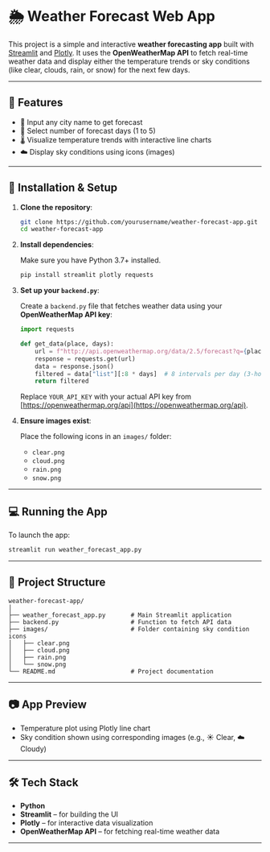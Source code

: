 # 🌦️ Weather Forecast Web App

This project is a simple and interactive **weather forecasting app** built with [Streamlit](https://streamlit.io/) and [Plotly](https://plotly.com/python/). It uses the **OpenWeatherMap API** to fetch real-time weather data and display either the temperature trends or sky conditions (like clear, clouds, rain, or snow) for the next few days.

---

## 📌 Features

- 📍 Input any city name to get forecast
- 📅 Select number of forecast days (1 to 5)
- 🌡️ Visualize temperature trends with interactive line charts
- ☁️ Display sky conditions using icons (images)

---

## 🚀 Installation & Setup

1. **Clone the repository**:

   ```bash
   git clone https://github.com/yourusername/weather-forecast-app.git
   cd weather-forecast-app
   ```

2. **Install dependencies**:

   Make sure you have Python 3.7+ installed.

   ```bash
   pip install streamlit plotly requests
   ```

3. **Set up your `backend.py`**:

   Create a `backend.py` file that fetches weather data using your **OpenWeatherMap API key**:

   ```python
   import requests

   def get_data(place, days):
       url = f"http://api.openweathermap.org/data/2.5/forecast?q={place}&appid=YOUR_API_KEY"
       response = requests.get(url)
       data = response.json()
       filtered = data["list"][:8 * days]  # 8 intervals per day (3-hour gaps)
       return filtered
   ```

   Replace `YOUR_API_KEY` with your actual API key from [https://openweathermap.org/api](https://openweathermap.org/api).

4. **Ensure images exist**:

   Place the following icons in an `images/` folder:
   - `clear.png`
   - `cloud.png`
   - `rain.png`
   - `snow.png`

---

## 💻 Running the App

To launch the app:

```bash
streamlit run weather_forecast_app.py
```

---

## 📁 Project Structure

```
weather-forecast-app/
│
├── weather_forecast_app.py       # Main Streamlit application
├── backend.py                    # Function to fetch API data
├── images/                       # Folder containing sky condition icons
│   ├── clear.png
│   ├── cloud.png
│   ├── rain.png
│   └── snow.png
└── README.md                     # Project documentation
```

---

## 📷 App Preview

- Temperature plot using Plotly line chart  
- Sky condition shown using corresponding images (e.g., ☀️ Clear, ☁️ Cloudy)

---

## 🛠️ Tech Stack

- **Python**
- **Streamlit** – for building the UI
- **Plotly** – for interactive data visualization
- **OpenWeatherMap API** – for fetching real-time weather data

---

